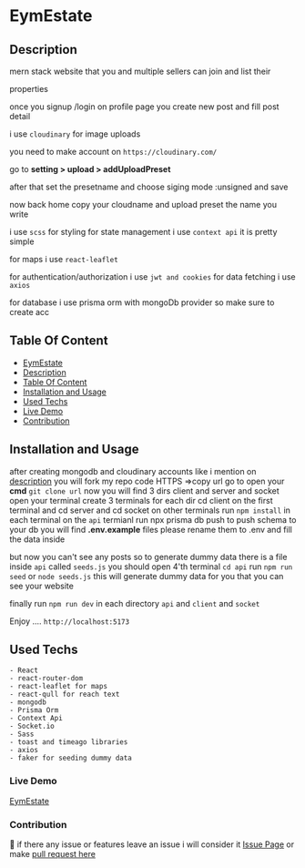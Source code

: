 # EymEstate

## Description
mern stack website that you and multiple sellers can join and list their 

properties 

once you signup /login on profile page you create new post and fill post detail 

i use `cloudinary` for image uploads

you need to make account on `https://cloudinary.com/`

go to **setting > upload > addUploadPreset**

after that set the presetname and choose siging mode :unsigned and save 

now back home copy your cloudname and upload preset the name you write

i use `scss` for styling for state management i use `context api` it is pretty simple 

for maps i use `react-leaflet`

for authentication/authorization i use `jwt and cookies` for data fetching i use `axios` 

for database i use prisma orm with mongoDb provider so make sure to create acc 




## Table Of Content
- [EymEstate](#eymestate)
- [Description](#description)
- [Table Of Content](#table-of-content)
- [Installation and Usage](#installation-and-usage)
- [Used Techs](#used-techs)
- [Live Demo](#live-demo)
- [Contribution](#contribution)

## Installation and Usage
after creating mongodb and cloudinary accounts like i mention on  [description](#description)
you will fork my repo  code HTTPS =>copy url 
go to open your **cmd** `git clone url`
now you will find 3 dirs client and server and socket open your terminal create 3 terminals for each dir cd client on the first terminal and cd server and cd socket on other terminals run `npm install` in each terminal on the `api` termianl run npx prisma db push to push schema to your db
you will find **.env.example** files please rename them to .env and fill the data inside 

but now you can't see any posts so to generate dummy data 
there is a file inside `api` called `seeds.js`
you should open 4'th terminal `cd api` run `npm run seed` or `node seeds.js` this will generate dummy data for you that you can see your website  

finally run `npm run dev` in each directory `api` and `client` and `socket`

Enjoy .... `http://localhost:5173` 

## Used Techs
    - React 
    - react-router-dom
    - react-leaflet for maps
    - react-qull for reach text 
    - mongodb
    - Prisma Orm 
    - Context Api
    - Socket.io
    - Sass 
    - toast and timeago libraries
    - axios
    - faker for seeding dummy data 
### Live Demo 
[EymEstate](https://eym-real-estate-ui.vercel.app/)
### Contribution
🤝
if there any issue or features leave an issue i will consider it [Issue Page](https://github.com/ELIASyASSER/book-store/issues)
or make [pull request here ](https://github.com/ELIASyASSER/book-store/pulls)
